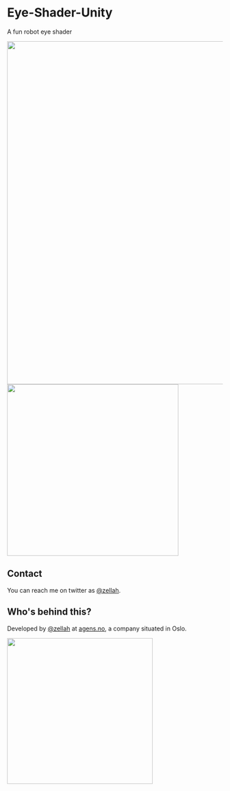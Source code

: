 # Eye-Shader-Unity

A fun robot eye shader

<img src="/1.gif?raw=true" width="800"/>

<img src="/2.gif?raw=true" width="400"/>

## Contact

You can reach me on twitter as [@zellah](https://twitter.com/zellah).

## Who's behind this?

Developed by [@zellah](https://twitter.com/zellah) at [agens.no](http://agens.no/), a company situated in Oslo.

[<img src="http://static.agens.no/images/agens_logo_w_slogan_avenir_medium.png" width="340" />](http://agens.no/)
